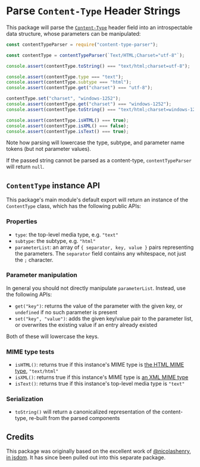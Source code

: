 # Parse `Content-Type` Header Strings

This package will parse the [`Content-Type`](https://tools.ietf.org/html/rfc7231#section-3.1.1.1) header field into an introspectable data structure, whose parameters can be manipulated:

```js
const contentTypeParser = require("content-type-parser");

const contentType = contentTypeParser(`Text/HTML;Charset="utf-8"`);

console.assert(contentType.toString() === "text/html;charset=utf-8");

console.assert(contentType.type === "text");
console.assert(contentType.subtype === "html");
console.assert(contentType.get("charset") === "utf-8");

contentType.set("charset", "windows-1252");
console.assert(contentType.get("charset") === "windows-1252");
console.assert(contentType.toString() === "text/html;charset=windows-1252");

console.assert(contentType.isHTML() === true);
console.assert(contentType.isXML() === false);
console.assert(contentType.isText() === true);
```

Note how parsing will lowercase the type, subtype, and parameter name tokens (but not parameter values).

If the passed string cannot be parsed as a content-type, `contentTypeParser` will return `null`.

## `ContentType` instance API

This package's main module's default export will return an instance of the `ContentType` class, which has the following public APIs:

### Properties

- `type`: the top-level media type, e.g. `"text"`
- `subtype`: the subtype, e.g. `"html"`
- `parameterList`: an array of `{ separator, key, value }` pairs representing the parameters. The `separator` field contains any whitespace, not just the `;` character.

### Parameter manipulation

In general you should not directly manipulate `parameterList`. Instead, use the following APIs:

- `get("key")`: returns the value of the parameter with the given key, or `undefined` if no such parameter is present
- `set("key", "value")`: adds the given key/value pair to the parameter list, or overwrites the existing value if an entry already existed

Both of these will lowercase the keys.

### MIME type tests

- `isHTML()`: returns true if this instance's MIME type is [the HTML MIME type](https://html.spec.whatwg.org/multipage/infrastructure.html#html-mime-type), `"text/html"`
- `isXML()`: returns true if this instance's MIME type is [an XML MIME type](https://html.spec.whatwg.org/multipage/infrastructure.html#xml-mime-type)
- `isText()`: returns true if this instance's top-level media type is `"text"`

### Serialization

- `toString()` will return a canonicalized representation of the content-type, re-built from the parsed components

## Credits

This package was originally based on the excellent work of [@nicolashenry](https://github.com/nicolashenry), [in jsdom](https://github.com/tmpvar/jsdom/blob/16fd85618f2705d181232f6552125872a37164bc/lib/jsdom/living/helpers/headers.js). It has since been pulled out into this separate package.

